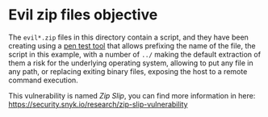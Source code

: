 [//]: # (    Licensed to the Apache Software Foundation &#40;ASF&#41; under one)
[//]: # (    or more contributor license agreements.  See the NOTICE file)
[//]: # (    distributed with this work for additional information)
[//]: # (    regarding copyright ownership.  The ASF licenses this file)
[//]: # (    to you under the Apache License, Version 2.0 &#40;the)
[//]: # (    "License"&#41;; you may not use this file except in compliance)
[//]: # (    with the License.  You may obtain a copy of the License at)
[//]: # ()
[//]: # (     http://www.apache.org/licenses/LICENSE-2.0)
[//]: # ()
[//]: # (    Unless required by applicable law or agreed to in writing,)
[//]: # (    software distributed under the License is distributed on an)
[//]: # (    "AS IS" BASIS, WITHOUT WARRANTIES OR CONDITIONS OF ANY)
[//]: # (    KIND, either express or implied.  See the License for the)
[//]: # (    specific language governing permissions and limitations)
[//]: # (    under the License.)

# Evil zip files objective

The `evil*.zip` files in this directory contain a script, and they have been creating using a [pen test tool](https://github.com/jcabrerizo/evilarc) 
that allows prefixing the name of the file, the script in this example, with a number of `../` making the default 
extraction of them a risk for the underlying operating system, allowing to put any file in any path, or replacing 
exiting binary files, exposing the host to a remote command execution.

This vulnerability is named *Zip Slip*, you can find more information in here: https://security.snyk.io/research/zip-slip-vulnerability
